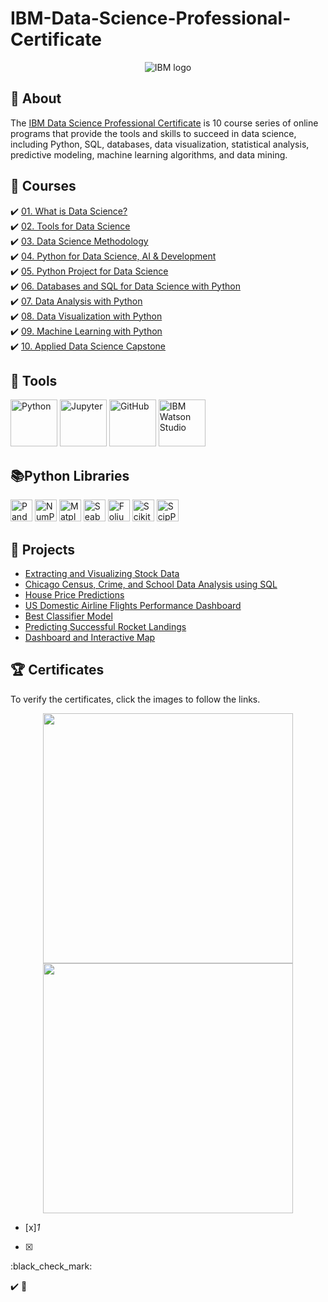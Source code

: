 # IBM-Data-Science-Professional-Certificate

<p align="center">
 <img src="https://github.com/wangkuanhua/IBM-Data-Science-Professional-Certificate/assets/56338617/777935cf-6da2-4673-8545-7f8d6ea43410" title="IBM logo" alt = "IBM logo" />
</p>



## 📓 About 
The <a href="https://www.coursera.org/professional-certificates/ibm-data-science">IBM Data Science Professional Certificate</a> is 10 course series of online programs that provide the tools and skills to succeed in data science, including Python, SQL, databases, data visualization, statistical analysis, predictive modeling, machine learning algorithms, and data mining. 


## 📖 Courses 
✔️ [01. What is Data Science?](01.%20What%20is%20Data%20Science/)  <br> 
✔️ [02. Tools for Data Science](02.%20Tools%20for%20Data%20Science/) <br> 
✔️ [03. Data Science Methodology](03.%20Data%20Science%20Methodology)  <br> 
✔️ [04. Python for Data Science, AI & Development](04.%20Python%20for%20Data%20Science%2C%20AI%20%26%20Development/)  <br> 
✔️ [05. Python Project for Data Science](05.%20Python%20Project%20for%20Data%20Science/)  <br> 
✔️ [06. Databases and SQL for Data Science with Python](06.%20Databases%20and%20SQL%20for%20Data%20Science%20with%20Python/)  <br> 
✔️ [07. Data Analysis with Python](07.%20Data%20Analysis%20with%20Python/)  <br> 
✔️ [08. Data Visualization with Python](08.%20Data%20Visualization%20with%20Python/)  <br> 
✔️ [09. Machine Learning with Python](09.%20Machine%20Learning%20with%20Python/)  <br> 
✔️ [10. Applied Data Science Capstone](10.%20Applied%20Data%20Science%20Capstone/)  <br> 

## 🧰 Tools 
  <p align="left">
  <img src="https://github.com/wangkuanhua/IBM-Data-Science-Professional-Certificate/assets/56338617/2d32ee72-3f73-413d-b343-89727f1cc596" title="Python" height="75">
  <img src="https://github.com/wangkuanhua/IBM-Data-Science-Professional-Certificate/assets/56338617/8c907cf1-604d-4b01-9187-f8707d655203" title="Jupyter" height="75">
  <img src="https://github.com/wangkuanhua/IBM-Data-Science-Professional-Certificate/assets/56338617/5175078f-f9d5-4bc4-96fa-9bd8a2bd6fb1" title="GitHub" height="75">
  <img src="https://github.com/wangkuanhua/IBM-Data-Science-Professional-Certificate/assets/56338617/636cbf34-9ea8-42dd-9c8a-f9ba5d217888" title="IBM Watson Studio" height="75">
</p>


## 📚Python Libraries
<p align="left">
  <img  src="https://github.com/wangkuanhua/IBM-Data-Science-Professional-Certificate/assets/56338617/95b71615-a363-4531-afaf-9eab2122c848" title="Pandas" height="35">
  <img  src="https://github.com/wangkuanhua/IBM-Data-Science-Professional-Certificate/assets/56338617/eed70126-5be3-49de-aa72-3e0a57c99445" title="NumPy" height="35">
  <img  src="https://github.com/wangkuanhua/IBM-Data-Science-Professional-Certificate/assets/56338617/3888d53c-946a-400f-842a-d4f44f701aaf" title="Matplotlib" height="35">
  <img  src="https://github.com/wangkuanhua/IBM-Data-Science-Professional-Certificate/assets/56338617/fc174b22-b460-4d85-9f3a-f9bb81a462f6" title="Seaborn" height="35">
  <img  src="https://github.com/wangkuanhua/IBM-Data-Science-Professional-Certificate/assets/56338617/a9826e5a-6ea0-4311-b111-aa066d9325ba" title="Folium" height="35">
  <img  src="https://github.com/wangkuanhua/IBM-Data-Science-Professional-Certificate/assets/56338617/4ffe1908-fc4e-4f31-99a7-cadaa813780f" title="Scikit-learn" height="35">
  <img  src="https://github.com/wangkuanhua/IBM-Data-Science-Professional-Certificate/assets/56338617/f4431178-c3f9-4fd4-98bf-440c979e04b4" title="ScipPy" height="35"> <br>
</p>




## 📂 Projects
- [Extracting and Visualizing Stock Data](https://github.com/DanielBarnes18/IBM-Data-Science-Professional-Certificate/blob/main/05.%20Python%20Project%20for%20Data%20Science/Final%20Assignment.ipynb)
- [Chicago Census, Crime, and School Data Analysis using SQL](https://github.com/DanielBarnes18/IBM-Data-Science-Professional-Certificate/blob/main/06.%20Databases%20and%20SQL%20for%20Data%20Science%20with%20Python/05.%20Course%20Assignment/)
- [House Price Predictions](https://github.com/DanielBarnes18/IBM-Data-Science-Professional-Certificate/blob/main/07.%20Data%20Analysis%20with%20Python/Final%20Assignment%20-%20House%20Price%20Predictions.ipynb)
- [US Domestic Airline Flights Performance Dashboard](https://github.com/DanielBarnes18/IBM-Data-Science-Professional-Certificate/tree/main/08.%20Data%20Visualization%20with%20Python/Final%20Assignment)
- [Best Classifier Model](https://github.com/DanielBarnes18/IBM-Data-Science-Professional-Certificate/blob/main/09.%20Machine%20Learning%20with%20Python/Final%20Project/Machine%20Learning%20with%20Python%20-%20The%20Best%20Classifier.ipynb)
- [Predicting Successful Rocket Landings](https://github.com/DanielBarnes18/IBM-Data-Science-Professional-Certificate/tree/main/10.%20Applied%20Data%20Science%20Capstone)
- [Dashboard and Interactive Map](https://github.com/DanielBarnes18/IBM-Data-Science-Professional-Certificate/tree/main/10.%20Applied%20Data%20Science%20Capstone/04.%20Interactive%20Visual%20Analytics)


## 🏆 Certificates 
To verify the certificates, click the images to follow the links.

<p align="middle">
  <a href="https://coursera.org/share/50979ab49c9c006f9bf43312ea3c24b8"><img src="https://user-images.githubusercontent.com/84391594/161432598-5ebd00a7-7994-4a61-88af-c34fd7bebdc0.png" height="400"></a>
  <a href="https://www.credly.com/badges/84b5d883-02e1-41d4-ba10-643ba6747b1e/public_url"><img src="https://user-images.githubusercontent.com/84391594/161432660-f158f03d-c164-43d4-92c6-b728868200e9.png" height="400"></a>






- [x]_1_
- [x]

  :black_check_mark:

✔️
📝
